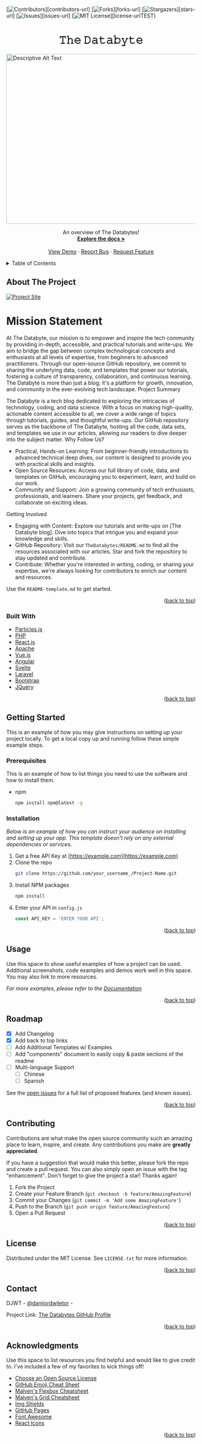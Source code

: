 
<!-- Create multiple templates -->


<div id="top"></div>

<!-- PROJECT SHIELDS -->
<!--
*** I'm using markdown "reference style" links for readability.
*** Reference links are enclosed in brackets [ ] instead of parentheses ( ).
*** See the bottom of this document for the declaration of the reference variables
*** for contributors-url, forks-url, etc. This is an optional, concise syntax you may use.
-->
  [![Contributors][contributors-shield]][contributors-url]
  [![Forks][forks-shield]][forks-url]
  [![Stargazers][stars-shield]][stars-url]
  [![Issues][issues-shield]][issues-url]
  [![MIT License][license-shield]][license-urlTEST]



<!-- PROJECT LOGO -->



  <h1 align="center">𝚃𝚑𝚎 𝙳𝚊𝚝𝚊𝚋𝚢𝚝𝚎 </h1>
  
<img src="https://cdn.dribbble.com/users/35253/screenshots/2688154/animatedmap.gif" alt="Descriptive Alt Text" width="1000" height="450" style="border: none;">

  <p align="center">
    An overview of The Databytes!
    <br />
    <a href=""><strong>Explore the docs »</strong></a>
    <br />
    <br />
    <a href="">View Demo</a>
    ·
    <a href="https://github.com/TheDatabytes/TheDatabytes/issues">Report Bug</a>
    ·
    <a href="">Request Feature</a>
  </p>
</div>


<!-- State yourself outline bit by bit>
<!-- TABLE OF CONTENTS -->
<details>
  <summary>Table of Contents</summary>
  <ol>
    <li>
      <a href="#about-the-project">About The Project</a>
      <ul>
        <li><a href="#built-with">Built With</a></li>
      </ul>
    </li>
    <li>
      <a href="#getting-started">Getting Started</a>
      <ul>
        <li><a href="#prerequisites">Prerequisites</a></li>
        <li><a href="#installation">Installation</a></li>
      </ul>
    </li>
    <li><a href="#usage">Usage</a></li>
    <li><a href="#roadmap">Roadmap</a></li>
    <li><a href="#contributing">Contributing</a></li>
    <li><a href="#license">License</a></li>
    <li><a href="#contact">Contact</a></li>
    <li><a href="#acknowledgments">Acknowledgments</a></li>
  </ol>
</details>


<!-- Each section will have a breakdown behind the code>
<!-- ABOUT THE PROJECT -->
## About The Project

[![Project Site][product-screenshot]](https://thedatabyte.com)


# Mission Statement

At The Databyte, our mission is to empower and inspire the tech community by providing in-depth, accessible, and practical tutorials and write-ups. We aim to bridge the gap between complex technological concepts and enthusiasts at all levels of expertise, from beginners to advanced practitioners. Through our open-source GitHub repository, we commit to sharing the underlying data, code, and templates that power our tutorials, fostering a culture of transparency, collaboration, and continuous learning. The Databyte is more than just a blog; it's a platform for growth, innovation, and community in the ever-evolving tech landscape.
Project Summary

The Databyte is a tech blog dedicated to exploring the intricacies of technology, coding, and data science. With a focus on making high-quality, actionable content accessible to all, we cover a wide range of topics through tutorials, guides, and thoughtful write-ups. Our GitHub repository serves as the backbone of The Databyte, hosting all the code, data sets, and templates we use in our articles, allowing our readers to dive deeper into the subject matter.
Why Follow Us?

  * Practical, Hands-on Learning: From beginner-friendly introductions to advanced technical deep dives, our content is designed to provide you with practical skills and insights.
  * Open Source Resources: Access our full library of code, data, and templates on GitHub, encouraging you to experiment, learn, and build on our work.
  * Community and Support: Join a growing community of tech enthusiasts, professionals, and learners. Share your projects, get feedback, and collaborate on exciting ideas.

Getting Involved

  * Engaging with Content: Explore our tutorials and write-ups on [The Databyte blog]. Dive into topics that intrigue you and expand your knowledge and skills.
  * GitHub Repository: Visit our `TheDatabytes/README.md` to find all the resources associated with our articles. Star and fork the repository to stay updated and contribute.
  * Contribute: Whether you're interested in writing, coding, or sharing your expertise, we're always looking for contributors to enrich our content and resources.


Use the `README-template.md` to get started.

<p align="right">(<a href="#top">back to top</a>)</p>



### Built With

<!-- This section should list any major frameworks/libraries used to bootstrap your project. Leave any add-ons/plugins for the acknowledgements section. -->

* [Particles.js](https://particles.js.org/)
* [PHP](https://particles.js.org/)
* [React.js](https://react.dev/)
* [Apache](https://apache.org/)
* [Vue.js](https://vuejs.org/)
* [Angular](https://angular.io/)
* [Svelte](https://svelte.dev/)
* [Laravel](https://laravel.com)
* [Bootstrap](https://getbootstrap.com)
* [JQuery](https://jquery.com)

<p align="right">(<a href="#top">back to top</a>)</p>



<!-- GETTING STARTED -->
## Getting Started

This is an example of how you may give instructions on setting up your project locally.
To get a local copy up and running follow these simple example steps.

### Prerequisites

This is an example of how to list things you need to use the software and how to install them.
* npm
  ```sh
  npm install npm@latest -g
  ```

### Installation

_Below is an example of how you can instruct your audience on installing and setting up your app. This template doesn't rely on any external dependencies or services._

1. Get a free API Key at [https://example.com](https://example.com)
2. Clone the repo
   ```sh
   git clone https://github.com/your_username_/Project-Name.git
   ```
3. Install NPM packages
   ```sh
   npm install
   ```
4. Enter your API in `config.js`
   ```js
   const API_KEY = 'ENTER YOUR API';
   ```

<p align="right">(<a href="#top">back to top</a>)</p>



<!-- USAGE EXAMPLES break down purpose -->
## Usage

Use this space to show useful examples of how a project can be used. Additional screenshots, code examples and demos work well in this space. You may also link to more resources.

_For more examples, please refer to the [Documentation](https://example.com)_

<p align="right">(<a href="#top">back to top</a>)</p>



<!-- ROADMAP -->
## Roadmap

- [x] Add Changelog
- [x] Add back to top links
- [ ] Add Additional Templates w/ Examples
- [ ] Add "components" document to easily copy & paste sections of the readme
- [ ] Multi-language Support
    - [ ] Chinese
    - [ ] Spanish

See the [open issues]() for a full list of proposed features (and known issues).

<p align="right">(<a href="#top">back to top</a>)</p>



<!-- CONTRIBUTING -->
## Contributing

Contributions are what make the open source community such an amazing place to learn, inspire, and create. Any contributions you make are **greatly appreciated**.

If you have a suggestion that would make this better, please fork the repo and create a pull request. You can also simply open an issue with the tag "enhancement".
Don't forget to give the project a star! Thanks again!

1. Fork the Project
2. Create your Feature Branch (`git checkout -b feature/AmazingFeature`)
3. Commit your Changes (`git commit -m 'Add some AmazingFeature'`)
4. Push to the Branch (`git push origin feature/AmazingFeature`)
5. Open a Pull Request

<p align="right">(<a href="#top">back to top</a>)</p>



<!-- LICENSE -->
## License

Distributed under the MIT License. See `LICENSE.txt` for more information.

<p align="right">(<a href="#top">back to top</a>)</p>



<!-- CONTACT -->
## Contact

DJWT - [@danijordwiletor](https://twitter.com/danijordwiletor) -

Project Link: [The Databytes GitHub Profile](https://github.com/thedatabytes)

<p align="right">(<a href="#top">back to top</a>)</p>



<!-- ACKNOWLEDGMENTS -->
## Acknowledgments

Use this space to list resources you find helpful and would like to give credit to. I've included a few of my favorites to kick things off!

* [Choose an Open Source License](https://choosealicense.com)
* [GitHub Emoji Cheat Sheet](https://www.webpagefx.com/tools/emoji-cheat-sheet)
* [Malven's Flexbox Cheatsheet](https://flexbox.malven.co/)
* [Malven's Grid Cheatsheet](https://grid.malven.co/)
* [Img Shields](https://shields.io)
* [GitHub Pages](https://pages.github.com)
* [Font Awesome](https://fontawesome.com)
* [React Icons](https://react-icons.github.io/react-icons/search)

<p align="right">(<a href="#top">back to top</a>)</p>



<!-- MARKDOWN LINKS & IMAGES -->
<!-- https://www.markdownguide.org/basic-syntax/#reference-style-links -->
[contributors-shield]: 
[contributors-url]: 
[forks-shield]: 
[forks-url]: 
[stars-shield]: 
[stars-url]: 
[issues-shield]:
[issues-url]: 
[license-shield]:
[license-url]: 
[linkedin-shield]:
[linkedin-url]: 
[product-screenshot]: images/screenshot.png


<!-- Create a process work flow. Create a project management template. Check communication. 
Set up personal SLAs.
Incorporate a clean, organized method of progress. -->
